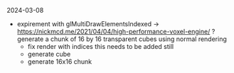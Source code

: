 2024-03-08
- expirement with glMultiDrawElementsIndexed -> https://nickmcd.me/2021/04/04/high-performance-voxel-engine/
? generate a chunk of 16 by 16 transparent cubes using normal rendering
  + fix render with indices this needs to be added still
  + generate cube
  - generate 16x16 chunk
